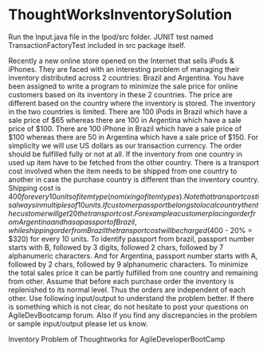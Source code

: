 ThoughtWorksInventorySolution
=============================
Run the Input.java file in the Ipod/src folder. 
JUNIT test named TransactionFactoryTest included in src package itself.

Recently a new online store opened on the Internet that sells iPods & iPhones. They are
faced with an interesting problem of managing their inventory distributed across 2
countries: Brazil and Argentina. You have been assigned to write a program to minimize
the sale price for online customers based on its inventory in these 2 countries.
The price are different based on the country where the inventory is stored. The inventory
in the two countries is limited. There are 100 iPods in Brazil which have a sale price of $65
whereas there are 100 in Argentina which have a sale price of $100. There are 100 iPhone
in Brazil which have a sale price of $100 whereas there are 50 in Argentina which have a
sale price of $150. For simplicity we will use US dollars as our transaction currency.
The order should be fulfilled fully or not at all. If the inventory from one country in used up
item have to be fetched from the other country. There is a transport cost involved when
the item needs to be shipped from one country to another in case the purchase country is
different than the inventory country. Shipping cost is $400 for every 10 units of item type
(no mixing of item types). Note that transport cost is always in multiples of 10 units. If
customer passport belongs to local country then the customer will get 20% discount on
the transport cost. For example a customer placing order from Argentina and has a
passport of Brazil, while shipping order from Brazil the transport cost will be charged
($400 - 20% = $320) for every 10 units. To identify passport from brazil, passport number
starts with B, followed by 3 digits, followed 2 chars, followed by 7 alphanumeric characters.
And for Argentina, passport number starts with A, followed by 2 chars, followed by 9
alphanumeric characters.
To minimize the total sales price it can be partly fulfilled from one country and remaining
from other. Assume that before each purchase order the inventory is replenished to its
normal level. Thus the orders are independent of each other.
Use following input/output to understand the problem better. If there is something which
is not clear, do not hesitate to post your questions on AgileDevBootcamp forum. Also if
you find any discrepancies in the problem or sample input/output please let us know.


Inventory Problem of Thoughtworks for AgileDeveloperBootCamp
